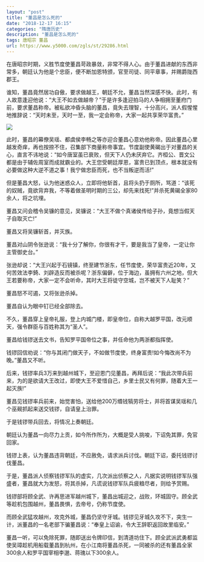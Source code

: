 ```yaml
---
layout: "post"
title: "董昌是怎么死的"
date: "2018-12-17 16:15"
categories: "隋唐历史"
description: "董昌是怎么死的"
tags: 唐昭宗 董昌
url: https://www.y5000.com/zgls/st/29286.html
---
```






在唐昭宗时期，义胜节度使董昌苛政暴敛，非常不得人心。由于董昌进献的东西非常多，朝廷认为他是个忠臣，便不断加恩特颁，官至司徒、同平章事，并赐爵陇西郡王。

谁知，董昌竟然居功自傲，要求做越王，朝廷不允，董昌当然深感不快。此时，有人故意逢迎他说：“大王不如去做越帝？”于是许多逢迎拍马的人争相拥至董府门前，要求董昌称帝。被私欲冲昏头脑的董昌，竟失去理智，十分高兴，派人假惺惺地推辞说：“天时未至，天时一至，我一定会称帝，大家一起共享荣华富贵。”

![](https://img.y5000.com/uploads/allimg/180316/8-1P316102252J6.jpg)

此时，董昌的幕僚吴瑶、都虞侯李畅之等亦迎合董昌心意劝他称帝。因此董昌心里越发奇痒，再也按捺不住，召集部下商量称帝事宜。节度副使黄碣出于对董昌的关心，直言不讳地说：“如今唐室虽已衰败，但天下人仍未厌弃它。齐桓公、晋文公都是由于辅佐周室而成就霸业的。大王您受朝廷厚恩，富贵已到顶点，根本就没有必要做这种大逆不道之事！我宁做忠臣而死，也不当叛逆而活!”

但是董昌大怒，认为他迷惑众人，立即将他斩首，且将头扔于厕所，骂道：“该死的奴贼，竟欲背弃我，不等着做圣明时期的三公，却先来找死!”并杀死黄碣全家80余人，将之坑埋。

董昌又问会稽令吴镰的意见，吴镰说：“大王不做个真诸侯传给子孙，竟想当假天子自取灭亡!”

董昌又将吴镰斩首，并灭族。

董昌对山阴令张逊说：“我十分了解你，你很有才干，要是我当了皇帝，一定让你主管御史台。”

张逊却说：“大王兴起于石镜镇，终至建节浙东，任节度使，荣华富贵近20年，又何苦效法李錡、刘辟造反而被杀呢？浙东偏僻，位于海边，虽拥有六州之地，但大王若要称帝，大家一定不会听命，其时大王将徒守空城，岂不被天下人耻笑？”

董昌怒不可遏，又将张逊杀掉。

董昌自认为眼中钉已经全部除去。

不久，董昌穿上皇帝礼服，登上内城门楼，即皇帝位，自称大越罗平国，改元顺天，强令群臣与百姓称其为“圣人”。

董昌给钱镠送去文书，告知罗平国帝位之事，并任命他为两浙都指挥使。

钱镠回信劝说：“你与其闭门做天子，不如做节度使，终身富贵!如今悔改尚不为晚。”董昌又不听。

后来，钱镠率兵3万来到越州城下，至迎恩门见董昌，再拜后说：“我此次带兵前来，为的是欲请大王改过，即使大王不爱惜自己，乡里士民又有何罪，随着大王一起灭族!”

董昌见钱镠率兵前来，始觉害怕，送给他200万缗钱犒劳将士，并将首谋吴瑶和几个巫觋抓起来送交钱镠，自请皇上治罪。

于是钱镠带兵回去，将情况上奏朝廷。

朝廷认为董昌一向尽力上贡，如今所作所为，大概是受人挑唆，下诏免其罪，免官回家。

钱镠上表，认为董昌违背朝廷，不应赦免，请求派兵讨伐。朝廷下诏，委托钱镠讨伐董昌。

于是，董昌派人侦察钱镠军队的虚实，几次派出侦察之人，凡据实说明钱镠军队强盛者，董昌就大为发怒，将其杀掉，凡谎说钱镠军队兵疲粮尽者，则给予赏赐。

钱镠部将顾全武、许再思进军越州城下，董昌出城迎之，战败，环城固守。顾全武等趁机包围越州，董昌畏惧，去帝号，仍称节度使。

而顾全武猛攻越州，攻克外城，董昌仍坚守牙城。钱镠见牙城久攻不下，突生一计，派董昌的一名老部下骗董昌说：“奉皇上诏谕，令大王辞职返回故里临安。”

董昌一听，可以免除死罪，随即送出令牌印信，到清道坊住下。顾全武派武勇都监使吴璋趁机用船载董昌到杭州，在小江南将董昌杀死，一同被杀的还有董昌全家300余人和罗平国宰相李邈、蒋瑰以下300余人。

